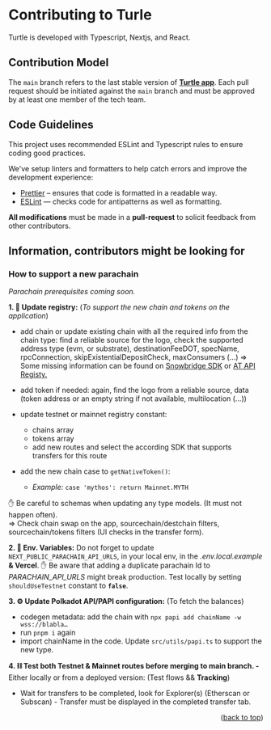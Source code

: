 # Contributing to Turle

<a id="readme-top"></a>

Turtle is developed with Typescript, Nextjs, and React.

## Contribution Model

The `main` branch refers to the last stable version of <a href="https://app.turtle.cool"><strong>Turtle app</strong></a>. Each pull request should be initiated against the `main` branch and must be approved by at least one member of the tech team.

## Code Guidelines

This project uses recommended ESLint and Typescript rules to ensure coding good practices.

We've setup linters and formatters to help catch errors and improve the development experience:

- [Prettier](https://prettier.io/) – ensures that code is formatted in a readable way.
- [ESLint](https://eslint.org/) — checks code for antipatterns as well as formatting.

**All modifications** must be made in a **pull-request** to solicit feedback from other contributors.

## Information, contributors might be looking for

### How to support a new parachain

_Parachain prerequisites coming soon._

**1. 📖 Update registry:** (_To support the new chain and tokens on the application_)

- add chain or update existing chain with all the required info from the chain type: find a reliable source for the logo, check the supported address type (evm, or substrate), destinationFeeDOT, specName, rpcConnection, skipExistentialDepositCheck, maxConsumers (…)
  => Some missing information can be found on [Snowbridge SDK](https://github.com/Snowfork/snowbridge/blob/main/web/packages/api/src/environment.ts) or [AT API Registy.](https://github.dev/paritytech/asset-transfer-api-registry/blob/main/docs/registry.json)

- add token if needed: again, find the logo from a reliable source, data (token address or an empty string if not available, multilocation (…))

- update testnet or mainnet registry constant:

  - chains array
  - tokens array
  - add new routes and select the according SDK that supports transfers for this route

- add the new chain case to `getNativeToken()`:
  - _Example:_ `case 'mythos': return Mainnet.MYTH`

✋ Be careful to schemas when updating any type models. (It must not happen often).<br/>
=> Check chain swap on the app, sourcechain/destchain filters, sourcechain/tokens filters (UI checks in the transfer form).

**2. 🔐 Env. Variables:** Do not forget to update `NEXT_PUBLIC_PARACHAIN_API_URLS`, in your local env, in the _.env.local.example_ **& Vercel**. ✋ Be aware that adding a duplicate parachain Id to _PARACHAIN_API_URLS_ might break production. Test locally by setting `shouldUseTestnet` constant to **`false`**.

**3. ⚙️ Update Polkadot API/PAPI configuration:** (To fetch the balances)

- codegen metadata: add the chain with `npx papi add chainName -w wss://blabla…`
- run `pnpm i` again
- import chainName in the code. Update `src/utils/papi.ts` to support the new type.

**4. ⛓️ Test both Testnet & Mainnet routes before merging to main branch. -** Either locally or from a deployed version: (Test flows && **Tracking**)

- Wait for transfers to be completed, look for Explorer(s) (Etherscan or Subscan) - Transfer must be displayed in the completed transfer tab.

<p align="right">(<a href="#readme-top">back to top</a>)</p>
